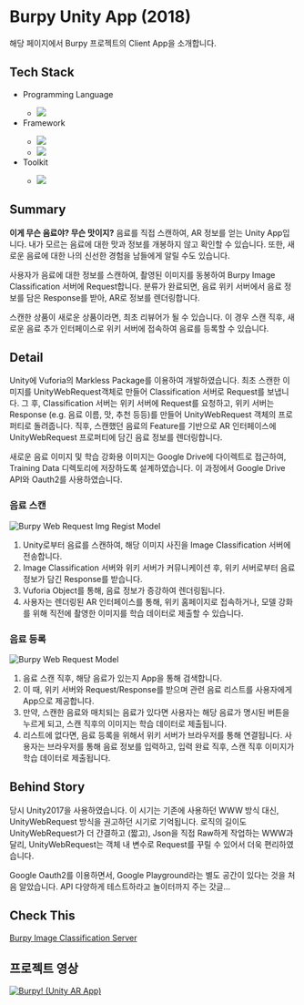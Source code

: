 <h1>Burpy Unity App (2018)</h1>
<p>해당 페이지에서 Burpy 프로젝트의 Client App을 소개합니다.</p>

<h2>Tech Stack</h2>
<ul>
  <li>Programming Language</li>
  <ul>
    <li><img src="https://img.shields.io/badge/C Sharp-239120?style=flat-square&logo=c-sharp&logoColor=white"/></li>
  </ul>
  <li>Framework</li>
  <ul>
    <li><img src="https://img.shields.io/badge/Vuforia-000000?style=flat-square&logo=Unity&logoColor=white"/></li>
    <li><img src="https://img.shields.io/badge/Android-3ddc84?style=flat-square&logo=Android&logoColor=white"/></li></li>
  </ul>
  <li>Toolkit</li>
  <ul>
    <li><img src="https://img.shields.io/badge/Unity-000000?style=flat-square&logo=Unity&logoColor=white"/></li>
  </ul>
</ul>

<h2>Summary</h2>
<p><b>이게 무슨 음료야? 무슨 맛이지?</b> 음료를 직접 스캔하여, AR 정보를 얻는 Unity App입니다. 내가 모르는 음료에 대한 맛과 정보를 개봉하지 않고 확인할 수 있습니다. 또한, 새로운 음료에 대한 나의 신선한 경험을 남들에게 알릴 수도 있습니다.</p>
<p>사용자가 음료에 대한 정보를 스캔하여, 촬영된 이미지를 동봉하여 Burpy Image Classification 서버에 Request합니다. 분류가 완료되면, 음료 위키 서버에서 음료 정보를 담은 Response를 받아, AR로 정보를 렌더링합니다.</p>
<p>스캔한 상품이 새로운 상품이라면, 최초 리뷰어가 될 수 있습니다. 이 경우 스캔 직후, 새로운 음료 추가 인터페이스로 위키 서버에 접속하여 음료를 등록할 수 있습니다.</p>

<h2>Detail</h2>
<p>Unity에 Vuforia의 Markless Package를 이용하여 개발하였습니다. 최초 스캔한 이미지를 UnityWebRequest객체로 만들어 Classification 서버로 Request를 보냅니다. 그 후, Classification 서버는 위키 서버에 Request를 요청하고, 위키 서버는 Response (e.g. 음료 이름, 맛, 추천 등등)를 만들어 UnityWebRequest 객체의 프로퍼티로 돌려줍니다. 직후, 스캔했던 음료의 Feature를 기반으로 AR 인터페이스에 UnityWebRequest 프로퍼티에 담긴 음료 정보를 렌더링합니다.</p>
<p>새로운 음료 이미지 및 학습 강화용 이미지는 Google Drive에 다이렉트로 접근하여, Training Data 디렉토리에 저장하도록 설계하였습니다. 이 과정에서 Google Drive API와 Oauth2를 사용하였습니다.

<h3>음료 스캔</h3>

![Burpy Web Request Img Regist Model](https://user-images.githubusercontent.com/30020288/115040355-50442800-9f0c-11eb-8be4-e726e6cad2f6.png)

<ol>
  <li>Unity로부터 음료를 스캔하여, 해당 이미지 사진을 Image Classification 서버에 전송합니다.</li>
  <li>Image Classification 서버와 위키 서버가 커뮤니케이션 후, 위키 서버로부터 음료 정보가 담긴 Response를 받습니다.</li>
  <li>Vuforia Object를 통해, 음료 정보가 증강하여 렌더링됩니다.</li>
  <li>사용자는 렌더링된 AR 인터페이스를 통해, 위키 홈페이지로 접속하거나, 모델 강화를 위해 직전에 촬영한 이미지를 학습 데이터로 제출할 수 있습니다.</li>
</ol>

<h3>음료 등록</h3>

![Burpy Web Request Model](https://user-images.githubusercontent.com/30020288/115040366-52a68200-9f0c-11eb-86ab-9a30c763a08c.png)

<ol>
  <li>음료 스캔 직후, 해당 음료가 있는지 App을 통해 검색합니다.</li>
  <li>이 때, 위키 서버와 Request/Response를 받으며 관련 음료 리스트를 사용자에게 App으로 제공합니다.</li>
  <li>만약, 스캔한 음료와 매치되는 음료가 있다면 사용자는 해당 음료가 명시된 버튼을 누르게 되고, 스캔 직후의 이미지는 학습 데이터로 제출됩니다.</li>
  <li>리스트에 없다면, 음료 등록을 위해서 위키 서버가 브라우저를 통해 연결됩니다. 사용자는 브라우저를 통해 음료 정보를 입력하고, 입력 완료 직후, 스캔 직후 이미지가 학습 데이터로 제출됩니다.</li>
</ol>

<h2>Behind Story</h2>
<p>당시 Unity2017을 사용하였습니다. 이 시기는 기존에 사용하던 WWW 방식 대신, UnityWebRequest 방식을 권고하던 시기로 기억됩니다. 로직의 길이도 UnityWebRequest가 더 간결하고 (짧고), Json을 직접 Raw하게 작업하는 WWW과 달리, UnityWebRequest는 객체 내 변수로 Request를 꾸릴 수 있어서 더욱 편리하였습니다.</p>
<p>Google Oauth2를 이용하면서, Google Playground라는 별도 공간이 있다는 것을 처음 알았습니다. API 다양하게 테스트하라고 놀이터까지 주는 갓글...</p>

<h2>Check This</h2>
<a href="https://github.com/boosilguy/BurpyICHeroku">Burpy Image Classification Server</a>

<h2>프로젝트 영상</h2>

[![Burpy! (Unity AR App)](http://img.youtube.com/vi/SZdCRuuuBhg/0.jpg)](http://www.youtube.com/watch?v=SZdCRuuuBhg "Burpy!")
